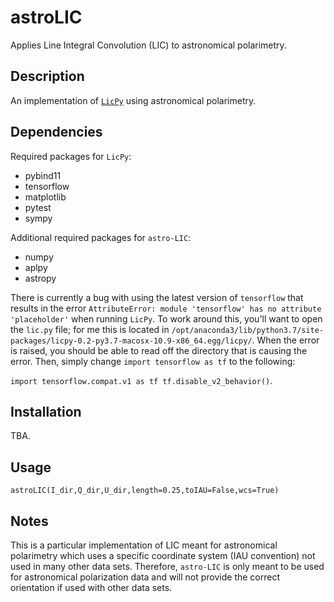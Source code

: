 # astroLIC

Applies Line Integral Convolution (LIC) to astronomical polarimetry. 

## Description

An implementation of [`LicPy`](https://rufat.be/licpy/) using astronomical polarimetry.

## Dependencies

Required packages for `LicPy`:
* pybind11
* tensorflow
* matplotlib
* pytest
* sympy

Additional required packages for `astro-LIC`:

* numpy
* aplpy
* astropy

There is currently a bug with using the latest version of `tensorflow` that results in the error `AttributeError: module 'tensorflow' has no attribute 'placeholder'` when running `LicPy`. To work around this, you'll want to open the `lic.py` file; for me this is located in `/opt/anaconda3/lib/python3.7/site-packages/licpy-0.2-py3.7-macosx-10.9-x86_64.egg/licpy/`. When the error is raised, you should be able to read off the directory that is causing the error. Then, simply change `import tensorflow as tf` to the following:

`import tensorflow.compat.v1 as tf
tf.disable_v2_behavior()`.

## Installation

TBA.

## Usage

`astroLIC(I_dir,Q_dir,U_dir,length=0.25,toIAU=False,wcs=True)`

## Notes

This is a particular implementation of LIC meant for astronomical polarimetry which uses a specific coordinate system (IAU convention) not used in many other data sets. Therefore, `astro-LIC` is only meant to be used for astronomical polarization data and will not provide the correct orientation if used with other data sets.
